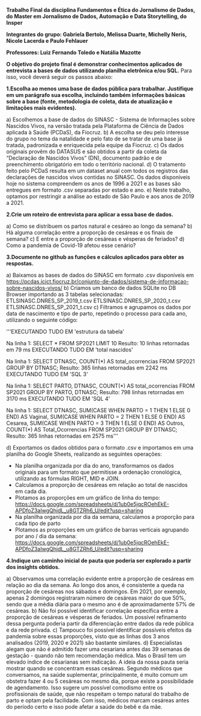**Trabalho Final da disciplina Fundamentos e Ética do Jornalismo de Dados, do Master em Jornalismo de Dados, Automação e Data Storytelling, do Insper**

**Integrantes do grupo: Gabriela Bertolo, Melissa Duarte, Michelly Neris, Nicole Lacerda e Paulo Fehlauer**

**Professores: Luiz Fernando Toledo e Natália Mazotte** 


**O objetivo do projeto final é demonstrar conhecimentos aplicados de entrevista a bases de dados utilizando planilha eletrônica e/ou SQL.** Para isso, você deverá seguir os passos abaixo:


**1.Escolha ao menos uma base de dados pública para trabalhar. Justifique em um parágrafo sua escolha, incluindo também informações básicas sobre a base (fonte, metodologia de coleta, data de atualização e limitações mais evidentes).**

a) Escolhemos a base de dados do SINASC - Sistema de Informações sobre Nascidos Vivos, na versão tratada pela Plataforma de Ciência de Dados aplicada à Saúde (PCDaS), da Fiocruz. 
b) A escolha se deu pelo interesse do grupo no tema da natalidade e pelo fato de se tratar de uma base já tratada, padronizada e enriquecida pela equipe da Fiocruz.
c) Os dados originais provêm do DATASUS e são obtidos a partir da coleta da “Declaração de Nascidos Vivos” (DN), documento padrão e de preenchimento obrigatório em todo o território nacional.
d) O tratamento feito pelo PCDaS resulta em um dataset anual com todos os registros das declarações de nascidos vivos contidas no SINASC. Os dados disponíveis hoje no sistema compreendem os anos de 1996 a 2021 e as bases são entregues em formato .csv separadas por estado e ano. 
e) Neste trabalho, optamos por restringir a análise ao estado de São Paulo e aos anos de 2019 a 2021.

**2.Crie um roteiro de entrevista para aplicar a essa base de dados.**

a) Como se distribuem os partos natural e cesáreo ao longo da semana?
b) Há alguma correlação entre a proporção de cesáreas e os finais de semana?
c) E entre a proporção de cesáreas e vésperas de feriados?
d) Como a pandemia de Covid-19 afetou esse cenário?

**3.Documente no github as funções e cálculos aplicados para obter as respostas.**

a) Baixamos as bases de dados do SINASC em formato .csv disponíveis em https://pcdas.icict.fiocruz.br/conjunto-de-dados/sistema-de-informacao-sobre-nascidos-vivos/
b) Criamos um banco de dados SQLite no DB Browser importando as 3 tabelas selecionadas:
ETLSINASC.DNRES_SP_2019_t.csv
ETLSINASC.DNRES_SP_2020_t.csv
ETLSINASC.DNRES_SP_2021_t.csv
c) Filtramos e agrupamos os dados por data de nascimento e tipo de parto, repetindo o processo para cada ano, utilizando o seguinte código:

'''EXECUTANDO TUDO EM 'estrutura da tabela'

Na linha 1:
SELECT * 
	FROM SP2021
	LIMIT 10
Resulto: 10 linhas retornadas em 79 ms
EXECUTANDO TUDO EM 'total nascidos'

Na linha 1:
SELECT DTNASC, COUNT(*) AS total_ocorrencias
FROM SP2021
GROUP BY DTNASC;
Resulto: 365 linhas retornadas em 2242 ms
EXECUTANDO TUDO EM 'SQL 3'

Na linha 1:
SELECT PARTO, DTNASC, COUNT(*) AS total_ocorrencias
FROM SP2021
GROUP BY PARTO, DTNASC;
Resulto: 798 linhas retornadas em 3170 ms
EXECUTANDO TUDO EM 'SQL 4'

Na linha 1:
SELECT 
    DTNASC,
    SUM(CASE WHEN PARTO = 1 THEN 1 ELSE 0 END) AS Vaginal,
    SUM(CASE WHEN PARTO = 2 THEN 1 ELSE 0 END) AS Cesarea,
    SUM(CASE WHEN PARTO = 3 THEN 1 ELSE 0 END) AS Outros,
    COUNT(*) AS Total_Ocorrencias
FROM 
    SP2021
GROUP BY 
    DTNASC;
Resulto: 365 linhas retornadas em 2575 ms'''


d) Exportamos os dados obtidos para o formato .csv e importamos em uma planilha do Google Sheets, realizando as seguintes operações:
- Na planilha organizada por dia do ano, transformamos os dados originais para um formato que permitisse a ordenação cronológica, utilizando as fórmulas RIGHT, MID e JOIN.
- Calculamos a proporção de cesáreas em relação ao total de nascidos em cada dia.
- Plotamos as proporções em um gráfico de linha do tempo: https://docs.google.com/spreadsheets/d/1ub0e5jqcROehEkE-APDfoZ3aIwgQhjdL_u8GTZRh6_U/edit?usp=sharing
- Na planilha organizada por dia da semana, calculamos a proporção para cada tipo de parto
- Plotamos as proporções em um gráfico de barras verticais agrupando por ano / dia da semana: https://docs.google.com/spreadsheets/d/1ub0e5jqcROehEkE-APDfoZ3aIwgQhjdL_u8GTZRh6_U/edit?usp=sharing

**4.Indique um caminho inicial de pauta que poderia ser explorado a partir dos insights obtidos.**

a) Observamos uma correlação evidente entre a proporção de cesáreas em relação ao dia da semana. Ao longo dos anos, é consistente a queda na proporção de cesáreas nos sábados e domingos. Em 2021, por exemplo, apenas 2 domingos registraram número de cesáreas maior do que 50%, sendo que a média diária para o mesmo ano é de aproximadamente 57% de cesáreas.
b) Não foi possível identificar correlação específica entre a proporção de cesáreas e vésperas de feriados. Um possível refinamento dessa pergunta poderia partir da diferenciação entre dados da rede pública e da rede privada. 
c) Tampouco foi possível identificar possíveis efeitos da pandemia sobre essas proporções, visto que as linhas dos 3 anos analisados (2019, 2020 e 2021) são bastante similares. 
d) Especialistas alegam que não é admitido fazer uma cesariana antes das 39 semanas de gestação - quando não tem recomendação médica. Mas o Brasil tem um elevado índice de cesarianas sem indicação. A ideia da nossa pauta seria mostrar quando se concentram essas cesáreas. Segundo médicos que conversamos, na saúde suplementar, principalmente, é muito comum um obstetra fazer 4 ou 5 cesáreas no mesmo dia, porque existe a possibilidade de agendamento. Isso sugere um possível comodismo entre os profissionais de saúde, que não respeitam o tempo natural do trabalho de parto e optam pela facilidade. Com isso, médicos marcam cesáreas antes do período certo e isso pode afetar a saúde do bebê e da mãe.
